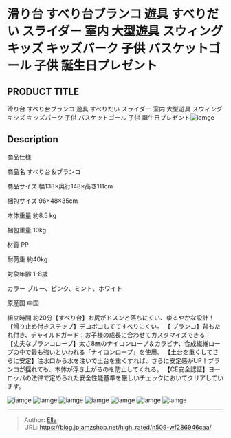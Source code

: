 # 滑り台 すべり台ブランコ 遊具 すべりだい スライダー  室内 大型遊具 スウィング キッズ キッズパーク 子供 バスケットゴール 子供 誕生日プレゼント


## PRODUCT TITLE 

滑り台 すべり台ブランコ 遊具 すべりだい スライダー  室内 大型遊具 スウィング キッズ キッズパーク 子供 バスケットゴール 子供 誕生日プレゼント![iamge](https://b2bfiles1.gigab2b.cn/image/wkseller/305/196554/20200903_5b997ba7f934864bad0ecb670516a324.jpg)

## Description

商品仕様




商品名
すべり台＆ブランコ


商品サイズ
幅138×奥行148×高さ111cm


梱包サイズ
96×48×35cm


本体重量
約8.5 kg


梱包重量
10kg


材質
PP


耐荷重
約40kg


対象年齢
1-8歳


カラー
ブルー、ピンク、ミント、ホワイト


原産国
中国


組立時間
約20分【すべり台】お尻がドスンと落ちにくい、ゆるやかな設計！
【滑り止め付きステップ】デコボコしててすべりにくい。
【 ブランコ】背もたれ付き、チャイルドガード：お子様の成長に合わせてカスタマイズできる！
【丈夫なブランコロープ】太さ8㎜のナイロンロープ＆カラビナ、合成繊維ロープの中で最も強いといわれる「ナイロンロープ」を使用。
【土台を重くしてさらに安定】注水口から水を注いで土台を重くすれば、さらに安定感がUP！ブランコが揺れても、本体が浮き上がるのを防止してくれる。
【CE安全認証】ヨーロッパの法律で定められた安全性能基準を厳しいチェックにおいてクリアしています。




![iamge](https://b2bfiles1.gigab2b.cn/image/wkseller/305/196554/20210607_dea29cd1d1521ff01c50a171f579cf12.jpg)
![iamge](https://b2bfiles1.gigab2b.cn/image/wkseller/305/196554/20200903_7cf15115b9bd4921d7b80ada8765626b.jpg)
![iamge](https://b2bfiles1.gigab2b.cn/image/wkseller/305/196554/20200903_e2857cab50addd057e439583a103f023.jpg)
![iamge](https://b2bfiles1.gigab2b.cn/image/wkseller/305/196554/20200903_e41b6ef879798d38c4980534eee178ab.jpg)
![iamge](https://b2bfiles1.gigab2b.cn/image/wkseller/305/196554/20200903_e8a571a20e978c4440205fcfb5d0e22d.jpg)
![iamge](https://b2bfiles1.gigab2b.cn/image/wkseller/305/196554/20200903_31acb328f3d9fd020b015df7fe1d088f.jpg)
![iamge](https://b2bfiles1.gigab2b.cn/image/wkseller/305/196554/20210607_a9f3b232215299ed768d238b016f1fdd.jpg)


---

> Author: [Ella](https://blog.jp.amzshop.net/)  
> URL: https://blog.jp.amzshop.net/high_rated/n509-wf286946caa/  

